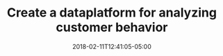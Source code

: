 ---
title: Create a dataplatform for analyzing customer behavior
date: 2018-02-11T12:41:05-05:00
description: >
  VGM wanted to gain insight into the customer behavior of its visitors. This information was stored in various systems. For this, a central data platform had to be developed. I developed the ETL for local systems and APIs, provided and set up Azure environments, trained the staff and was responsible for the implementation of the project.
tags: 
  - Motion10
  - Azure SQL Database
  - Data Factory
  - Azure Blob Storage
  - Key Vault
duration: 3
client: Van Gogh Museum
role: Solution Architect
weight: 11
---